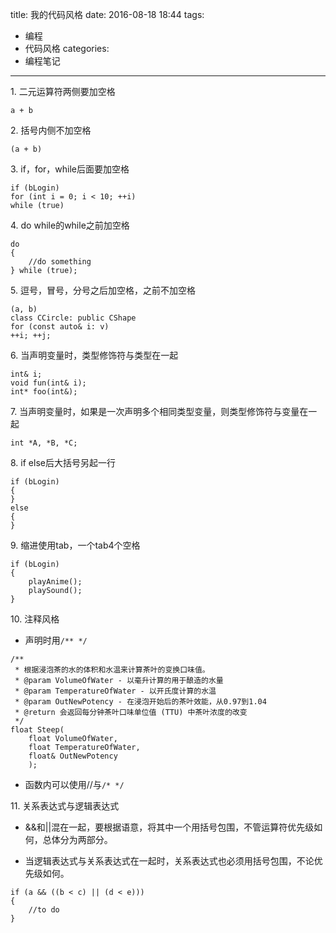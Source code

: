 title: 我的代码风格
date: 2016-08-18 18:44
tags:
- 编程
- 代码风格
categories:
- 编程笔记
---

1\. 二元运算符两侧要加空格

```{c++}
a + b
```

2\. 括号内侧不加空格

```{c++}
(a + b)
```

3\. if，for，while后面要加空格

```{c++}
if (bLogin)
for (int i = 0; i < 10; ++i)
while (true)
```

4\. do while的while之前加空格

```{c++}
do
{
    //do something
} while (true);
```

5\. 逗号，冒号，分号之后加空格，之前不加空格

```{c++}
(a, b)
class CCircle: public CShape
for (const auto& i: v)
++i; ++j;
```

6\. 当声明变量时，类型修饰符与类型在一起

```{c++}
int& i;
void fun(int& i);
int* foo(int&);
```

7\. 当声明变量时，如果是一次声明多个相同类型变量，则类型修饰符与变量在一起

```{c++}
int *A, *B, *C;
```

8\. if else后大括号另起一行

```{c++}
if (bLogin)
{
}
else
{
}
```

9\. 缩进使用tab，一个tab4个空格

```{c++}
if (bLogin)
{
    playAnime();
    playSound();
}
```

10\. 注释风格

* 声明时用`/** */`

```{c++}
/**
 * 根据浸泡茶的水的体积和水温来计算茶叶的变换口味值。
 * @param VolumeOfWater - 以毫升计算的用于酿造的水量
 * @param TemperatureOfWater - 以开氏度计算的水温
 * @param OutNewPotency - 在浸泡开始后的茶叶效能，从0.97到1.04
 * @return 会返回每分钟茶叶口味单位值 (TTU) 中茶叶浓度的改变
 */
float Steep(
    float VolumeOfWater,
    float TemperatureOfWater,
    float& OutNewPotency
    );
```

* 函数内可以使用//与`/* */`

11\. 关系表达式与逻辑表达式

* &&和||混在一起，要根据语意，将其中一个用括号包围，不管运算符优先级如何，总体分为两部分。

* 当逻辑表达式与关系表达式在一起时，关系表达式也必须用括号包围，不论优先级如何。

```{c++}
if (a && ((b < c) || (d < e)))
{
    //to do
}
```
